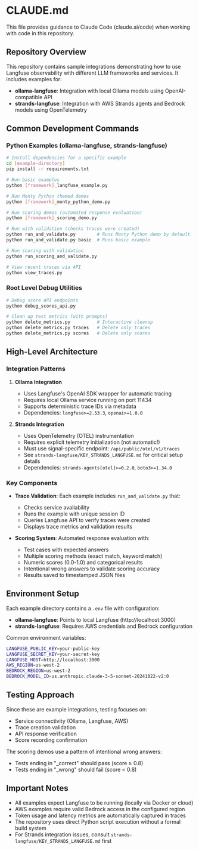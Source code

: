 # CLAUDE.md

This file provides guidance to Claude Code (claude.ai/code) when working with code in this repository.

## Repository Overview

This repository contains sample integrations demonstrating how to use Langfuse observability with different LLM frameworks and services. It includes examples for:

- **ollama-langfuse**: Integration with local Ollama models using OpenAI-compatible API
- **strands-langfuse**: Integration with AWS Strands agents and Bedrock models using OpenTelemetry

## Common Development Commands

### Python Examples (ollama-langfuse, strands-langfuse)

```bash
# Install dependencies for a specific example
cd [example-directory]
pip install -r requirements.txt

# Run basic examples
python [framework]_langfuse_example.py

# Run Monty Python themed demos
python [framework]_monty_python_demo.py

# Run scoring demos (automated response evaluation)
python [framework]_scoring_demo.py

# Run with validation (checks traces were created)
python run_and_validate.py        # Runs Monty Python demo by default
python run_and_validate.py basic  # Runs basic example

# Run scoring with validation
python run_scoring_and_validate.py

# View recent traces via API
python view_traces.py
```

### Root Level Debug Utilities

```bash
# Debug score API endpoints
python debug_scores_api.py

# Clean up test metrics (with prompts)
python delete_metrics.py          # Interactive cleanup
python delete_metrics.py traces   # Delete only traces
python delete_metrics.py scores   # Delete only scores
```

## High-Level Architecture

### Integration Patterns

1. **Ollama Integration**
   - Uses Langfuse's OpenAI SDK wrapper for automatic tracing
   - Requires local Ollama service running on port 11434
   - Supports deterministic trace IDs via metadata
   - Dependencies: `langfuse>=2.53.3`, `openai>=1.0.0`

2. **Strands Integration**
   - Uses OpenTelemetry (OTEL) instrumentation
   - Requires explicit telemetry initialization (not automatic!)
   - Must use signal-specific endpoint: `/api/public/otel/v1/traces`
   - See `strands-langfuse/KEY_STRANDS_LANGFUSE.md` for critical setup details
   - Dependencies: `strands-agents[otel]>=0.2.0`, `boto3>=1.34.0`

### Key Components

- **Trace Validation**: Each example includes `run_and_validate.py` that:
  - Checks service availability
  - Runs the example with unique session ID
  - Queries Langfuse API to verify traces were created
  - Displays trace metrics and validation results

- **Scoring System**: Automated response evaluation with:
  - Test cases with expected answers
  - Multiple scoring methods (exact match, keyword match)
  - Numeric scores (0.0-1.0) and categorical results
  - Intentional wrong answers to validate scoring accuracy
  - Results saved to timestamped JSON files

## Environment Setup

Each example directory contains a `.env` file with configuration:
- **ollama-langfuse**: Points to local Langfuse (http://localhost:3000)
- **strands-langfuse**: Requires AWS credentials and Bedrock configuration

Common environment variables:
```bash
LANGFUSE_PUBLIC_KEY=your-public-key
LANGFUSE_SECRET_KEY=your-secret-key
LANGFUSE_HOST=http://localhost:3000
AWS_REGION=us-west-2
BEDROCK_REGION=us-west-2
BEDROCK_MODEL_ID=us.anthropic.claude-3-5-sonnet-20241022-v2:0
```

## Testing Approach

Since these are example integrations, testing focuses on:
- Service connectivity (Ollama, Langfuse, AWS)
- Trace creation validation
- API response verification
- Score recording confirmation

The scoring demos use a pattern of intentional wrong answers:
- Tests ending in "_correct" should pass (score ≥ 0.8)
- Tests ending in "_wrong" should fail (score < 0.8)

## Important Notes

- All examples expect Langfuse to be running (locally via Docker or cloud)
- AWS examples require valid Bedrock access in the configured region
- Token usage and latency metrics are automatically captured in traces
- The repository uses direct Python script execution without a formal build system
- For Strands integration issues, consult `strands-langfuse/KEY_STRANDS_LANGFUSE.md` first